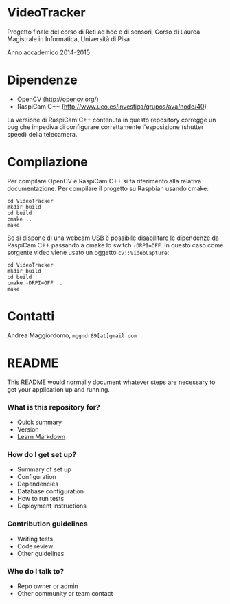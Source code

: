 VideoTracker
============

Progetto finale del corso di Reti ad hoc e di sensori, Corso di Laurea Magistrale in Informatica, Università di Pisa.

Anno accademico 2014-2015

Dipendenze
==========

* OpenCV (http://opencv.org/)
* RaspiCam C++ (http://www.uco.es/investiga/grupos/ava/node/40)

La versione di RaspiCam C++ contenuta in questo repository corregge un bug che impediva di configurare correttamente l'esposizione (shutter speed) della telecamera.

Compilazione
============

Per compilare OpenCV e RaspiCam C++ si fa riferimento alla relativa documentazione. Per compilare il progetto su Raspbian usando cmake:

    cd VideoTracker
    mkdir build
    cd build
    cmake ..
    make

Se si dispone di una webcam USB è possibile disabilitare le dipendenze da RaspiCam C++ passando a cmake lo switch `-DRPI=OFF`. In questo caso come sorgente video viene usato un oggetto `cv::VideoCapture`:

    cd VideoTracker
    mkdir build
    cd build
    cmake -DRPI=OFF ..
    make

Contatti
========

Andrea Maggiordomo, `mggndr89[at]gmail.com`

# README #

This README would normally document whatever steps are necessary to get your application up and running.

### What is this repository for? ###

* Quick summary
* Version
* [Learn Markdown](https://bitbucket.org/tutorials/markdowndemo)

### How do I get set up? ###

* Summary of set up
* Configuration
* Dependencies
* Database configuration
* How to run tests
* Deployment instructions

### Contribution guidelines ###

* Writing tests
* Code review
* Other guidelines

### Who do I talk to? ###

* Repo owner or admin
* Other community or team contact